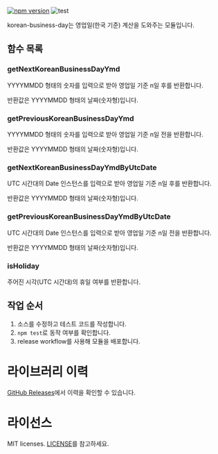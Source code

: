 [![npm version](https://badge.fury.io/js/korean-business-day.svg)](http://badge.fury.io/js/korean-business-day)
![test](https://github.com/croquiscom/korean-business-day/workflows/test/badge.svg)

korean-business-day는 영업일(한국 기준) 계산을 도와주는 모듈입니다.

## 함수 목록

### getNextKoreanBusinessDayYmd

YYYYMMDD 형태의 숫자를 입력으로 받아 영업일 기준 n일 후를 반환합니다.

반환값은 YYYYMMDD 형태의 날짜(숫자형)입니다.

### getPreviousKoreanBusinessDayYmd

YYYYMMDD 형태의 숫자를 입력으로 받아 영업일 기준 n일 전을 반환합니다.

반환값은 YYYYMMDD 형태의 날짜(숫자형)입니다.

### getNextKoreanBusinessDayYmdByUtcDate

UTC 시간대의 Date 인스턴스를 입력으로 받아 영업일 기준 n일 후를 반환합니다.

반환값은 YYYYMMDD 형태의 날짜(숫자형)입니다.

### getPreviousKoreanBusinessDayYmdByUtcDate

UTC 시간대의 Date 인스턴스를 입력으로 받아 영업일 기준 n일 전을 반환합니다.

반환값은 YYYYMMDD 형태의 날짜(숫자형)입니다.

### isHoliday

주어진 시각(UTC 시간대)의 휴일 여부를 반환합니다.

## 작업 순서

1. 소스를 수정하고 테스트 코드를 작성합니다.
2. `npm test`로 동작 여부를 확인합니다.
3. release workflow를 사용해 모듈을 배포합니다.

# 라이브러리 이력
[GitHub Releases](https://github.com/croquiscom/korean-business-day/releases)에서 이력을 확인할 수 있습니다.

# 라이선스
MIT licenses. [LICENSE](https://github.com/croquiscom/korean-business-day/blob/master/LICENSE)를 참고하세요.

